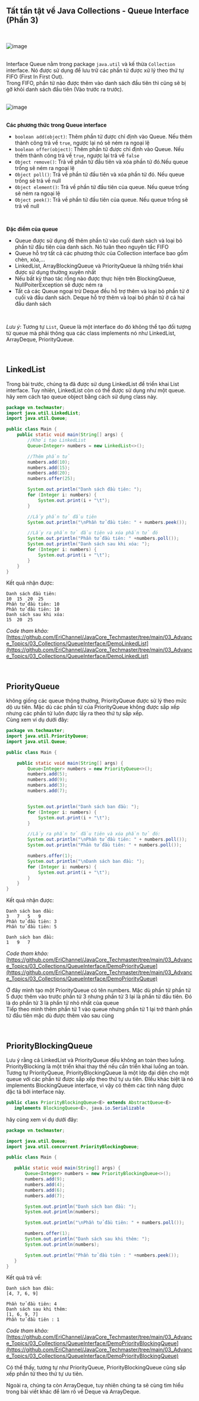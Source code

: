## Tất tần tật về Java Collections - Queue Interface (Phần 3)
</br>

![image](image/queue-interface.png)  
</br>

Interface Queue nằm trong package `java.util` và kế thừa `Collection` interface. Nó được sử dụng để lưu trữ các phần tử được xử lý theo thứ tự FIFO (First In First Out).   
Trong FIFO, phần tử nào được thêm vào danh sách đầu tiên thì cũng sẽ bị gỡ khỏi danh sách đầu tiên (Vào trước ra trước).  
</br>

![image](image/FIFO-la-gi.jpg)  
</br>

**Các phương thức trong Queue interface**  
- `boolean add(object)`: Thêm phần tử được chỉ định vào Queue. Nếu thêm thành công trả về `true`, ngược lại nó sẽ ném ra ngoại lệ  
- `boolean offer(object)`: Thêm phần tử được chỉ định vào Queue. Nếu thêm thành công trả về `true`, ngược lại trả về `false`  
- `Object remove()`: Trả về phần tử đầu tiên và xóa phần tử đó.Nếu queue trống sẽ ném ra ngoại lệ
- `Object poll()`: Trả về phần tử đầu tiên và xóa phần tử đó. Nếu queue trống sẽ trả về null
- `Object element()`: Trả về phần tử đầu tiên của queue. Nếu queue trống sẽ ném ra ngoại lệ
- `Object peek()`: Trả về phần tử đầu tiên của queue. Nếu queue trống sẽ trả về null  

</br>

**Đặc điểm của queue**
- Queue được sử dụng để thêm phần tử vào cuối danh sách và loại bỏ phần tử đầu tiên của danh sách. Nó tuân theo nguyên tắc FIFO  
- Queue hỗ trợ tất cả các phương thức của Collection interface bao gồm chèn, xóa,...
- LinkedList, ArrayBlockingQueue và PriorityQueue là những triển khai được sử dụng thường xuyên nhất  
- Nếu bất kỳ thao tác rỗng nào được thực hiện trên BlockingQueue, NullPoiterException sẽ được ném ra  
- Tất cả các Queue ngoại trừ Deque đều hỗ trợ thêm và loại bỏ phần tử ở cuối và đầu danh sách. Deque hỗ trợ thêm và loại bỏ phần tử ở cả hai đầu danh sách  

</br>

*Lưu ý*: Tương tự `List`, Queue là một interface do đó không thể tạo đối tượng từ queue mà phải thông qua các class implements nó như LinkedList, ArrayDeque, PriorityQueue.  

</br>

## LinkedList
Trong bài trước, chúng ta đã được sử dụng LinkedList để triển khai List interface. Tuy nhiên, LinkedList còn có thể được sử dụng như một queue. hãy xem cách tạo queue object bằng cách sử dụng class này.

```java
package vn.techmaster;
import java.util.LinkedList;
import java.util.Queue;

public class Main {
    public static void main(String[] args) {
	    //Khởi tạo LinkedList
        Queue<Integer> numbers = new LinkedList<>();

        //Thêm phần tử
        numbers.add(10);
        numbers.add(15);
        numbers.add(20);
        numbers.offer(25);

        System.out.println("Danh sách đầu tiên: ");
        for (Integer i: numbers) {
            System.out.print(i + "\t");
        }

        //Lấy phần tử đầu tiên
        System.out.println("\nPhần tử đầu tiên: " + numbers.peek());

        //Lấy ra phần tử đầu tiên và xóa phần tử đó
        System.out.println("Phần tử đầu tiên: " +numbers.poll());
        System.out.println("Danh sách sau khi xóa: ");
        for (Integer i: numbers) {
            System.out.print(i + "\t");
        }
    }
}
```

Kết quả nhận được:
```
Danh sách đầu tiên: 
10	15	20	25	
Phần tử đầu tiên: 10
Phần tử đầu tiên: 10
Danh sách sau khi xóa: 
15	20	25	
```

*Code tham khảo:* [https://github.com/EriChannel/JavaCore_Techmaster/tree/main/03_Advance_Topics/03_Collections/QueueInterface/DemoLinkedList](https://github.com/EriChannel/JavaCore_Techmaster/tree/main/03_Advance_Topics/03_Collections/QueueInterface/DemoLinkedList)

</br>

## PriorityQueue  

không giống các queue thông thường, PriorityQueue được sử lý theo mức dộ ưu tiên. Mặc dù các phần tử của PriorityQueue không được sắp xếp nhưng các phần tử luôn được lấy ra theo thứ tự sắp xếp.  
Cùng xem ví dụ dưới đây:  
  
```java
package vn.techmaster;
import java.util.PriorityQueue;
import java.util.Queue;

public class Main {

    public static void main(String[] args) {
	    Queue<Integer> numbers = new PriorityQueue<>();
        numbers.add(5);
        numbers.add(9);
        numbers.add(3);
        numbers.add(7);


        System.out.println("Danh sách ban đầu: ");
        for (Integer i: numbers) {
            System.out.print(i + "\t");
        }

        //Lấy ra phần tử đầu tiên và xóa phần tử đó:
        System.out.println("\nPhần tử đầu tiên: " + numbers.poll());
        System.out.println("Phần tử đầu tiên: " + numbers.poll());

        numbers.offer(1);
        System.out.println("\nDanh sách ban đầu: ");
        for (Integer i: numbers) {
            System.out.print(i + "\t");
        }
    }
}
```

Kết quả nhận được:
```
Danh sách ban đầu: 
3	7	5	9	
Phần tử đầu tiên: 3
Phần tử đầu tiên: 5

Danh sách ban đầu: 
1	9	7	
```

*Code tham khảo:*  [https://github.com/EriChannel/JavaCore_Techmaster/tree/main/03_Advance_Topics/03_Collections/QueueInterface/DemoPriorityQueue](https://github.com/EriChannel/JavaCore_Techmaster/tree/main/03_Advance_Topics/03_Collections/QueueInterface/DemoPriorityQueue)

Ở đây mình tạo một PriorityQueue có tên numbers. Mặc dù phần tử phần tử 5 được thêm vào trước phần tử 3 nhưng phần tử 3 lại là phần tử đầu tiên. Đó là do phần tử 3 là phần tử nhỏ nhất của queue    
Tiếp theo mình thêm phần tử 1 vào queue nhưng phần tử 1 lại trở thành phần tử đầu tiên mặc dù được thêm vào sau cùng  

</br>

## PriorityBlockingQueue  
Lưu ý rằng cả LinkedList và PriorityQueue đều không an toàn theo luồng. PriorityBlocking là một triển khai thay thế nếu cần triển khai luồng an toàn.  
Tương tự PriorityQueue, PriorityBlockingQueue là một lớp đại diện cho một queue với các phần tử được sắp xếp theo thứ tự ưu tiên. ĐIều khác biệt là nó implements BlockingQueue interface, vì vậy có thêm các tính năng được đặc tả bởi interface này. 

 ```java
 public class PriorityBlockingQueue<E> extends AbstractQueue<E>
    implements BlockingQueue<E>, java.io.Serializable
 ```

 hãy cùng xem ví dụ dưới đây:  
 ```java
 package vn.techmaster;

import java.util.Queue;
import java.util.concurrent.PriorityBlockingQueue;

public class Main {

    public static void main(String[] args) {
        Queue<Integer> numbers = new PriorityBlockingQueue<>();
        numbers.add(9);
        numbers.add(4);
        numbers.add(6);
        numbers.add(7);

        System.out.println("Danh sách ban đầu: ");
        System.out.println(numbers);

        System.out.println("\nPhần tử đầu tiên: " + numbers.poll());

        numbers.offer(1);
        System.out.println("Danh sách sau khi thêm: ");
        System.out.println(numbers);

        System.out.println("Phần tử đầu tiên : " +numbers.peek());
    }
}
```

Kết quả trả về:  
```
Danh sách ban đầu: 
[4, 7, 6, 9]

Phần tử đầu tiên: 4
Danh sách sau khi thêm: 
[1, 6, 9, 7]
Phần tử đầu tiên : 1
```  

*Code tham khảo:* [https://github.com/EriChannel/JavaCore_Techmaster/tree/main/03_Advance_Topics/03_Collections/QueueInterface/DemoPriorityBlockingQueue](https://github.com/EriChannel/JavaCore_Techmaster/tree/main/03_Advance_Topics/03_Collections/QueueInterface/DemoPriorityBlockingQueue)

Có thể thấy, tương tự như PriorityQueue, PriorityBlockingQueue cũng sắp xếp phần tử theo thứ tự ưu tiên.  

Ngoài ra, chúng ta còn ArrayDeque, tuy nhiên chúng ta sẽ cùng tìm hiểu trong bài viết khác để làm rõ về Deque và ArrayDeque.